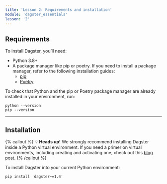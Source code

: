 ```yaml
---
title: 'Lesson 2: Requirements and installation'
module: 'dagster_essentials'
lesson: '2'
---
```


## Requirements

To install Dagster, you’ll need:

- Python 3.8+
- A package manager like pip or poetry. If you need to install a package manager, refer to the following installation guides:
  - [pip](https://pip.pypa.io/en/stable/installation/)
  - [Poetry](https://python-poetry.org/docs/)

To check that Python and the pip or Poetry package manager are already installed in your environment, run:

```shell
python --version
pip --version
```

---

## Installation

{% callout %}
💡 **Heads up!** We strongly recommend installing Dagster inside a Python virtual environment. If you need a primer on virtual environments, including creating and activating one, check out this [blog post](https://dagster.io/blog/python-packages-primer-2).
{% /callout %}

To install Dagster into your current Python environment:

```shell
pip install 'dagster~=1.4'
```